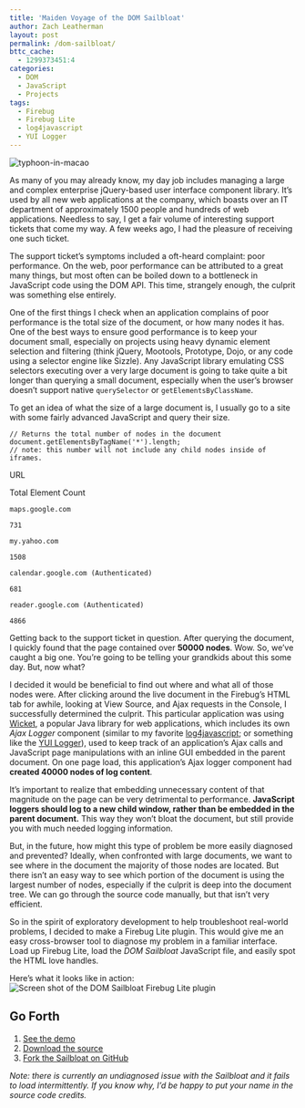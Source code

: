 ```yaml
---
title: 'Maiden Voyage of the DOM Sailbloat'
author: Zach Leatherman
layout: post
permalink: /dom-sailbloat/
bttc_cache:
  - 1299373451:4
categories:
  - DOM
  - JavaScript
  - Projects
tags:
  - Firebug
  - Firebug Lite
  - log4javascript
  - YUI Logger
---
```


![][1]

 [1]: /web/wp-content/uploads/2010/07/typhoon-in-macao.jpg "typhoon-in-macao"

As many of you may already know, my day job includes managing a large and complex enterprise jQuery-based user interface component library. It’s used by all new web applications at the company, which boasts over an IT department of approximately 1500 people and hundreds of web applications. Needless to say, I get a fair volume of interesting support tickets that come my way. A few weeks ago, I had the pleasure of receiving one such ticket.

The support ticket’s symptoms included a oft-heard complaint: poor performance. On the web, poor performance can be attributed to a great many things, but most often can be boiled down to a bottleneck in JavaScript code using the DOM API. This time, strangely enough, the culprit was something else entirely.

One of the first things I check when an application complains of poor performance is the total size of the document, or how many nodes it has. One of the best ways to ensure good performance is to keep your document small, especially on projects using heavy dynamic element selection and filtering (think jQuery, Mootools, Prototype, Dojo, or any code using a selector engine like Sizzle). Any JavaScript library emulating CSS selectors executing over a very large document is going to take quite a bit longer than querying a small document, especially when the user’s browser doesn’t support native `querySelector` or `getElementsByClassName`.

To get an idea of what the size of a large document is, I usually go to a site with some fairly advanced JavaScript and query their size.

    // Returns the total number of nodes in the document
    document.getElementsByTagName('*').length;
    // note: this number will not include any child nodes inside of iframes.

URL

Total Element Count

`maps.google.com`

`731`

`my.yahoo.com`

`1508`

`calendar.google.com (Authenticated)`

`681`

`reader.google.com (Authenticated)`

`4866`

Getting back to the support ticket in question. After querying the document, I quickly found that the page contained over **50000 nodes**. Wow. So, we’ve caught a big one. You’re going to be telling your grandkids about this some day. But, now what?

I decided it would be beneficial to find out where and what all of those nodes were. After clicking around the live document in the Firebug’s HTML tab for awhile, looking at View Source, and Ajax requests in the Console, I successfully determined the culprit. This particular application was using [Wicket][2], a popular Java library for web applications, which includes its own *Ajax Logger* component (similar to my favorite [log4javascript][3]; or something like the [YUI Logger][4]), used to keep track of an application’s Ajax calls and JavaScript page manipulations with an inline GUI embedded in the parent document. On one page load, this application’s Ajax logger component had **created 40000 nodes of log content**.

 [2]: http://wicket.apache.org/
 [3]: http://log4javascript.org/
 [4]: http://developer.yahoo.com/yui/logger/

It’s important to realize that embedding unnecessary content of that magnitude on the page can be very detrimental to performance. **JavaScript loggers should log to a new child window, rather than be embedded in the parent document.** This way they won’t bloat the document, but still provide you with much needed logging information.

But, in the future, how might this type of problem be more easily diagnosed and prevented? Ideally, when confronted with large documents, we want to see where in the document the majority of those nodes are located. But there isn’t an easy way to see which portion of the document is using the largest number of nodes, especially if the culprit is deep into the document tree. We can go through the source code manually, but that isn’t very efficient.

So in the spirit of exploratory development to help troubleshoot real-world problems, I decided to make a Firebug Lite plugin. This would give me an easy cross-browser tool to diagnose my problem in a familiar interface. Load up Firebug Lite, load the *DOM Sailbloat* JavaScript file, and easily spot the HTML love handles.

Here’s what it looks like in action:  
![][5]

 [5]: /web/wp-content/uploads/2010/07/Screen-shot-2010-07-19-at-9.59.49-PM.png "Screen shot of the DOM Sailbloat Firebug Lite plugin"

## Go Forth

1.  [See the demo][6]
2.  [Download the source][7]
3.  [Fork the Sailbloat on GitHub][8]

 [6]: http://www.zachleat.com/domsailbloat/
 [7]: http://www.zachleat.com/domsailbloat/domsailbloat.js
 [8]: http://github.com/zachleat/DOM-Sailbloat

*Note: there is currently an undiagnosed issue with the Sailbloat and it fails to load intermittently. If you know why, I’d be happy to put your name in the source code credits.*